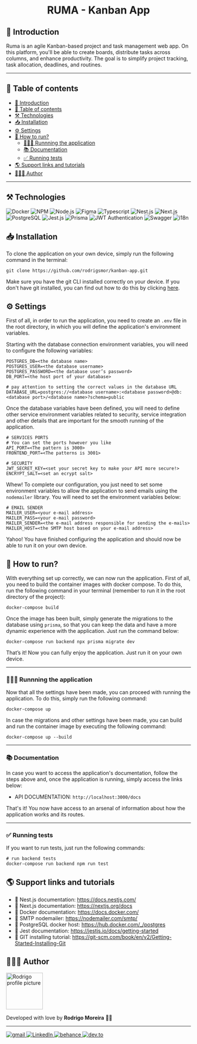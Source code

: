 <h1 align="center">RUMA - Kanban App</h1>

## 📒 Introduction

Ruma is an agile Kanban-based project and task management web app. On this platform, you'll be able to create boards, distribute tasks across columns, and enhance productivity. The goal is to simplify project tracking, task allocation, deadlines, and routines.

---

## 📜 Table of contents

- [📒 Introduction](#-introduction)
- [📜 Table of contents](#-table-of-contents)
- [⚒️ Technologies](#️-technologies)
- [📥 Installation](#-installation)
- [⚙️ Settings](#️-settings)
- [🚀 How to run?](#-how-to-run)
  - [🏃🏽‍♂️ Runnning the application](#️-runnning-the-application)
  - [📚 Documentation](#-documentation)
  - [✅ Running tests](#-running-tests)
- [🌎 Support links and tutorials](#-support-links-and-tutorials)
- [👨🏽‍🦱 Author](#-author)

---

## ⚒️ Technologies

<div>
  <img src="https://img.shields.io/badge/docker-%230db7ed.svg?style=for-the-badge&logo=docker&logoColor=white" alt="Docker"/>
  <img src="https://img.shields.io/badge/NPM-%23CB3837.svg?style=for-the-badge&logo=npm&logoColor=white" alt="NPM" />
  <img src="https://img.shields.io/badge/node.js-6DA55F?style=for-the-badge&logo=node.js&logoColor=white" alt="Node.js" />
  <img src="https://img.shields.io/badge/figma-%23F24E1E.svg?style=for-the-badge&logo=figma&logoColor=white" alt="Figma" />
  <img src="https://img.shields.io/badge/typescript-%23007ACC.svg?style=for-the-badge&logo=typescript&logoColor=white" alt="Typescript" />
  <img src="https://img.shields.io/badge/nestjs-%23E0234E.svg?style=for-the-badge&logo=nestjs&logoColor=white" alt="Nest.js" />
  <img src="https://img.shields.io/badge/Next-black?style=for-the-badge&logo=next.js&logoColor=white" alt="Next.js" />
  <img src="https://img.shields.io/badge/postgres-%23316192.svg?style=for-the-badge&logo=postgresql&logoColor=white" alt="PostgreSQL" />
  <img src="https://img.shields.io/badge/-jest-%23C21325?style=for-the-badge&logo=jest&logoColor=white" alt="Jest.js" />
  <img src="https://img.shields.io/badge/Prisma-3982CE?style=for-the-badge&logo=Prisma&logoColor=white" alt="Prisma" />
  <img src="https://img.shields.io/badge/JWT-black?style=for-the-badge&logo=JSON%20web%20tokens" alt="JWT Authentication" />
  <img src="https://img.shields.io/badge/-Swagger-%23Clojure?style=for-the-badge&logo=swagger&logoColor=white" alt="Swagger" />
  <img src="https://img.shields.io/badge/i18n-0781b5?style=for-the-badge" alt="i18n" />
</div>

## 📥 Installation

To clone the application on your own device, simply run the following command in the terminal:

````
git clone https://github.com/rodrigsmor/kanban-app.git
`````

Make sure you have the git CLI installed correctly on your device. If you don't have git installed, you can find out how to do this by clicking [here](#🌎-support-links-and-tutorials).

## ⚙️ Settings

First of all, in order to run the application, you need to create an `.env` file in the root directory, in which you will define the application's environment variables.

Starting with the database connection environment variables, you will need to configure the following variables:

```
POSTGRES_DB=<the database name>
POSTGRES_USER=<the database username>
POSTGRES_PASSWORD=<the database user’s password>
DB_PORT=<the host port of your database>

# pay attention to setting the correct values in the database URL
DATABASE_URL=postgres://<database username>:<database password>@db:<database port>/<database name>?schema=public
```

Once the database variables have been defined, you will need to define other service environment variables related to security, service integration and other details that are important for the smooth running of the application.

````
# SERVICES PORTS
# You can set the ports however you like
API_PORT=<The pattern is 3000>
FRONTEND_PORT=<The patterns is 3001>

# SECURITY
JWT_SECRET_KEY=<set your secret key to make your API more secure!>
ENCRYPT_SALT=<set an ecrypt salt>
````

Whew! To complete our configuration, you just need to set some environment variables to allow the application to send emails using the `nodemailer` library. You will need to set the environment variables below:

````
# EMAIL SENDER
MAILER_USER=<your e-mail address>
MAILER_PASS=<your e-mail password>
MAILER_SENDER=<the e-mail address responsible for sending the e-mails>
MAILER_HOST=<the SMTP host based on your e-mail address>
````

Yahoo! You have finished configuring the application and should now be able to run it on your own device.

## 🚀 How to run?

With everything set up correctly, we can now run the application. First of all, you need to build the container images with docker compose. To do this, run the following command in your terminal (remember to run it in the root directory of the project):

````
docker-compose build
````

Once the image has been built, simply generate the migrations to the database using `prisma`, so that you can keep the data and have a more dynamic experience with the application. Just run the command below:

````
docker-compose run backend npx prisma migrate dev
````

That’s it! Now you can fully enjoy the application. Just run it on your own device.

---

### 🏃🏽‍♂️ Runnning the application

Now that all the settings have been made, you can proceed with running the application. To do this, simply run the following command:

````
docker-compose up
````

In case the migrations and other settings have been made, you can build and run the container image by executing the following command:

`````
docker-compose up --build
`````

---

### 📚 Documentation

In case you want to access the application's documentation, follow the steps above and, once the application is running, simply access the links below:

- API DOCUMENTATION: `http://localhost:3000/docs`

That's it! You now have access to an arsenal of information about how the application works and its routes.

---

### ✅ Running tests

If you want to run tests, just run the following commands:

````
# run backend tests
docker-compose run backend npm run test
````

## 🌎 Support links and tutorials

- 🔗 Nest.js documentation: https://docs.nestjs.com/
- 🔗 Next.js documentation: https://nextjs.org/docs
- 🔗 Docker documentation: https://docs.docker.com/
- 🔗 SMTP nodemailer: https://nodemailer.com/smtp/
- 🔗 PostgreSQL docker host: https://hub.docker.com/_/postgres
- 🔗 Jest documentation: https://jestjs.io/docs/getting-started
- 🔗 GIT installing tutorial: https://git-scm.com/book/en/v2/Getting-Started-Installing-Git

## 👨🏽‍🦱 Author

<img height="100px" src="https://avatars.githubusercontent.com/u/78985382?v=4" alt="Rodrigo profile picture">
<p>Developed with love by <b size="48px">Rodrigo Moreira</b> 
 💜🚀</p>

---

<div>
  <a href="mailto:rodrigsmor.pf@gmail.com">
    <img src="https://img.shields.io/badge/Gmail-D14836?style=for-the-badge&logo=gmail&logoColor=white" alt="gmail">
  </a>
  <a href="https://www.linkedin.com/in/psrodrigomoreira/">
    <img src="https://img.shields.io/badge/linkedin-%230077B5.svg?style=for-the-badge&logo=linkedin&logoColor=white" alt="LinkedIn">
  </a>
  <a href="https://www.behance.net/rodrigsmor">
    <img src="https://img.shields.io/badge/Behance-1769ff?style=for-the-badge&logo=behance&logoColor=white" alt="behance">
  </a>
  <a href="https://dev.to/psrodrigs">
    <img src="https://img.shields.io/badge/dev.to-0A0A0A?style=for-the-badge&logo=devdotto&logoColor=white" alt="dev.to">
  </a>
</div>

[def]: #📒-introduction
